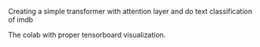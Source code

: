 
Creating a simple transformer with attention layer and do text classification of imdb

The colab with proper tensorboard visualization.
